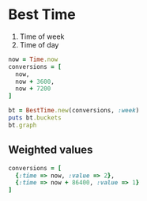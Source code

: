 # Best Time

1. Time of week
2. Time of day

```ruby
now = Time.now
conversions = [
  now,
  now + 3600,
  now + 7200
]

bt = BestTime.new(conversions, :week)
puts bt.buckets
bt.graph
```

## Weighted values

```ruby
conversions = [
  {:time => now, :value => 2},
  {:time => now + 86400, :value => 1}
]
```
